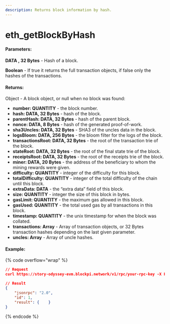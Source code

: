 ```yaml
---
description: Returns block information by hash.
---
```


# eth\_getBlockByHash

#### **Parameters:**

**DATA , 32 Bytes** - Hash of a block.

**Boolean** - If true it returns the full transaction objects, if false only the hashes of the transactions.

#### **Returns:**

Object - A block object, or null when no block was found:

* **number: QUANTITY** - the block number.
* **hash: DATA, 32 Bytes** - hash of the block.
* **parentHash: DATA, 32 Bytes** - hash of the parent block.
* **nonce: DATA, 8 Bytes** - hash of the generated proof-of-work.
* **sha3Uncles: DATA, 32 Bytes** - SHA3 of the uncles data in the block.
* **logsBloom: DATA, 256 Bytes** - the bloom filter for the logs of the block.
* **transactionsRoot: DATA, 32 Bytes** - the root of the transaction trie of the block.
* **stateRoot: DATA, 32 Bytes** - the root of the final state trie of the block.
* **receiptsRoot: DATA, 32 Bytes** - the root of the receipts trie of the block.
* **miner: DATA, 20 Bytes** - the address of the beneficiary to whom the mining rewards were given.
* **difficulty: QUANTITY** - integer of the difficulty for this block.
* **totalDifficulty: QUANTITY** - integer of the total difficulty of the chain until this block.
* **extraData: DATA** - the “extra data” field of this block.
* **size: QUANTITY** - integer the size of this block in bytes.
* **gasLimit: QUANTITY** - the maximum gas allowed in this block.
* **gasUsed: QUANTITY** - the total used gas by all transactions in this block.
* **timestamp: QUANTITY** - the unix timestamp for when the block was collated.
* **transactions: Array** - Array of transaction objects, or 32 Bytes transaction hashes depending on the last given parameter.
* **uncles: Array** - Array of uncle hashes.

#### Example:

{% code overflow="wrap" %}
```json
// Request
curl https://story-odyssey-evm.blockpi.network/v1/rpc/your-rpc-key -X POST -H "Content-Type: application/json" --data '{"jsonrpc":"2.0","method":"eth_getBlockByHash","params":["0x2510d0fef058b7ffcf9e302717a9553122cc2118e88cbf1ee2ea40a760416faa",false],"id":1}'

// Result
{
    "jsonrpc": "2.0",
    "id": 1,
    "result": {    }
}
```
{% endcode %}
